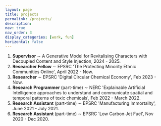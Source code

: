 ```yaml
---
layout: page
title: projects
permalink: /projects/
description: 
nav: true
nav_order: 3
display_categories: [work, fun]
horizontal: false
---
```

<ol>
<li><strong>Supervisor</strong> &sim; A Generative Model for Revitalising Characters with Decoupled Content and Style Injection, 2024 - 2025.</li>
<li><strong>Researcher Fellow</strong> &sim; EPSRC 'The Protecting Minority Ethnic Communities Online', April 2022 - Now.</li>
<li><strong>Researcher</strong> &sim; EPSRC 'Digital Circular Chemical Economy', Feb 2023 - Now.</li>
<li><strong>Research Programmer</strong> (part-time) &sim; NERC 'Explainable Artificial Intelligence approaches to understand and communicate spatial and temporal patterns of toxic chemicals', Feb 2022 - March 2022.</li>
<li><strong>Research Assistant</strong> (part-time) &sim; EPSRC 'Manufacturing Immortality', June 2021 - July 2021.
 </li>
<li><strong>Research Assistant</strong> (part-time) &sim; EPSRC 'Low Carbon Jet Fuel', Nov 2020 - Dec 2020.</li>

</ol>